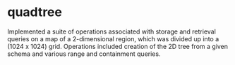 quadtree
========

Implemented a suite of operations associated with storage and retrieval queries on a map of a 2-dimensional region, which was divided up into a (1024 x 1024) grid. Operations included creation of the 2D tree from a given schema and various range and containment queries.
